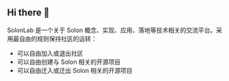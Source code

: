## Hi there 👋

SolonLab 是一个关于 Solon 概念、实现、应用、落地等技术相关的交流平台。采用最自由的规则保持社区的运转：

* 可以自由加入或退出社区
* 可以自由创建与 Solon 相关的开源项目
* 可以自由迁入或迁出 Solon 相关的开源项目

